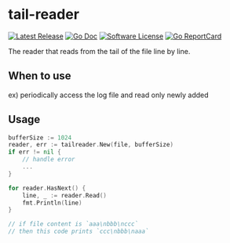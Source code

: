 # tail-reader

[![Latest Release](https://img.shields.io/github/release/Jaeyo/tail-reader.svg?style=for-the-badge)](https://github.com/Jaeyo/tail-reader/releases)
[![Go Doc](https://img.shields.io/badge/godoc-reference-blue.svg?style=for-the-badge)](https://pkg.go.dev/github.com/Jaeyo/tail-reader)
[![Software License](https://img.shields.io/badge/license-MIT-blue.svg?style=for-the-badge)](/LICENSE)
[![Go ReportCard](https://goreportcard.com/badge/github.com/Jaeyo/tail-reader?style=for-the-badge)](https://goreportcard.com/report/Jaeyo/tail-reader)

The reader that reads from the tail of the file line by line.

## When to use

ex) periodically access the log file and read only newly added

## Usage

```go
bufferSize := 1024
reader, err := tailreader.New(file, bufferSize)
if err != nil {
    // handle error
    ...
}

for reader.HasNext() {
	line, _ := reader.Read()
	fmt.Println(line)
}

// if file content is `aaa\nbbb\nccc`
// then this code prints `ccc\nbbb\naaa`
```
